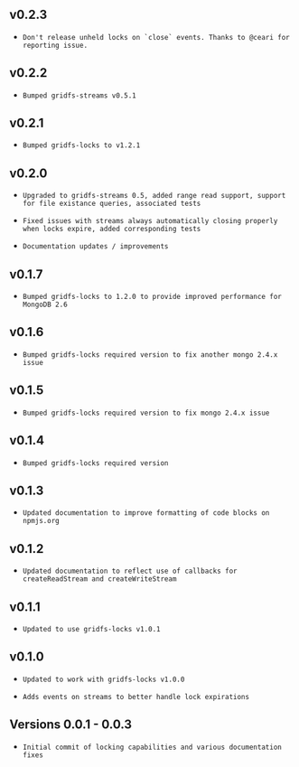 ## v0.2.3

*     Don't release unheld locks on `close` events. Thanks to @ceari for reporting issue.

## v0.2.2

*     Bumped gridfs-streams v0.5.1

## v0.2.1

*     Bumped gridfs-locks to v1.2.1

## v0.2.0

*     Upgraded to gridfs-streams 0.5, added range read support, support for file existance queries, associated tests
*     Fixed issues with streams always automatically closing properly when locks expire, added corresponding tests
*     Documentation updates / improvements

## v0.1.7

*     Bumped gridfs-locks to 1.2.0 to provide improved performance for MongoDB 2.6

## v0.1.6

*     Bumped gridfs-locks required version to fix another mongo 2.4.x issue

## v0.1.5

*     Bumped gridfs-locks required version to fix mongo 2.4.x issue

## v0.1.4

*     Bumped gridfs-locks required version

## v0.1.3

*     Updated documentation to improve formatting of code blocks on npmjs.org

## v0.1.2

*     Updated documentation to reflect use of callbacks for createReadStream and createWriteStream

## v0.1.1

*     Updated to use gridfs-locks v1.0.1

## v0.1.0

*     Updated to work with gridfs-locks v1.0.0
*     Adds events on streams to better handle lock expirations

## Versions 0.0.1 - 0.0.3

*     Initial commit of locking capabilities and various documentation fixes
